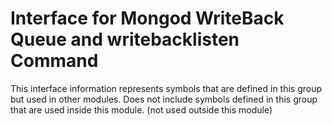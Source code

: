 
# Interface for Mongod WriteBack Queue and writebacklisten Command
This interface information represents symbols that are defined in this group but used in other modules.  Does not include symbols defined in this group that are used inside this module.
(not used outside this module)
